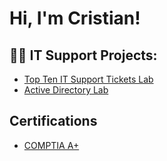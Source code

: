 <h1>Hi, I'm Cristian!

<h2>👨‍💻 IT Support Projects:</h2>

- [Top Ten IT Support Tickets Lab](https://github.com/YaboyC3/toptenhelpdesktickets)
- [Active Directory Lab](https://github.com/YaboyC3/ActiveDirectoryLab)

<h2>Certifications</h2>

- [COMPTIA A+](https://i.imgur.com/Jc48pMJ.png)


<!--
**joshmadakor1/joshmadakor1** is a ✨ _special_ ✨ repository because its `README.md` (this file) appears on your GitHub profile.

Here are some ideas to get you started:

- 🔭 I’m currently working on ...
- 🌱 I’m currently learning ...
- 👯 I’m looking to collaborate on ...
- 🤔 I’m looking for help with ...
- 💬 Ask me about ...
- 📫 How to reach me: ...
- 😄 Pronouns: ...
- ⚡ Fun fact: ...
-->
